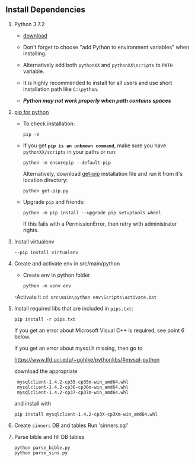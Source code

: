 ## Install Dependencies

1. Python 3.7.2
    - [download](https://www.python.org/downloads/release/python-372/)

    - Don't forget to choose "add Python to environment variables" when installing.

    - Alternatively add both `pythonXX` and `pythonXX\scripts` to `PATH` variable.

    - It is highly recommended to install for all users and use short installation path like `C:\python`.

    - ***Python may not work properly when path contains spaces***

2. [pip for python](https://packaging.python.org/tutorials/installing-packages/#ensure-you-can-run-pip-from-the-command-line)

    - To check installation:
        ```
        pip -V
        ```

    - If you get **`pip is an unknown command`**, make sure you have `pythonXX/scripts` in your paths or run:
        ```
        python -m ensurepip --default-pip
        ```

      Alternatively, download [get-pip](https://bootstrap.pypa.io/get-pip.py)
      installation file and run it from it's location directory:
        ```
        python get-pip.py
        ```

    - Upgrade `pip` and friends:
        ```
        python -m pip install --upgrade pip setuptools wheel
        ```
        If this fails with a PermissionError, then retry with administrator rights.

3. Install virtualenv
    ```
    --pip install virtualenv
    ```

4. Create and activate env in src/main/python
    - Create env in python folder
        ```
        python -m venv env
        ```
    
    -Activate it
        ```
        cd src\main\python
        env\Scripts\activate.bat
        ```


4. Install required libs that are included in `pips.txt`:
    ```
    pip install -r pips.txt
    ```

    If you get an error about Microsoft Visual C++ is required, see point 6 below.

    If you get an error about mysql.h missing, then go to 

    https://www.lfd.uci.edu/~gohlke/pythonlibs/#mysql-python

    download the appropriate 

        mysqlclient‑1.4.2‑cp35‑cp35m‑win_amd64.whl
        mysqlclient‑1.4.2‑cp36‑cp36m‑win_amd64.whl
        mysqlclient‑1.4.2‑cp37‑cp37m‑win_amd64.whl

    and install with

    ```
    pip install mysqlclient‑1.4.2‑cp3X‑cp3Xm‑win_amd64.whl

5. Create `sinners` DB and tables
    Run 'sinners.sql'

6. Parse bible and fill DB tables
    ```
    python parse_bible.py
    python parse_sins.py
    ```
